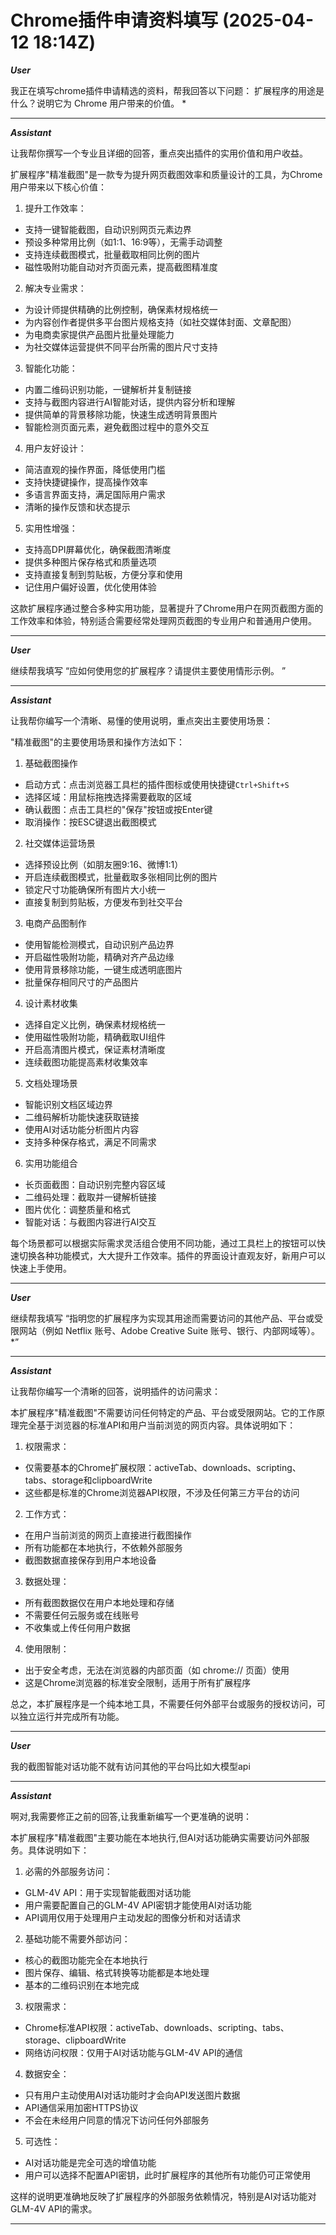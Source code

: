 <!-- Generated by SpecStory -->

# Chrome插件申请资料填写 (2025-04-12 18:14Z)

_**User**_

我正在填写chrome插件申请精选的资料，帮我回答以下问题：
扩展程序的用途是什么？说明它为 Chrome 用户带来的价值。 *

---

_**Assistant**_

让我帮你撰写一个专业且详细的回答，重点突出插件的实用价值和用户收益。

扩展程序"精准截图"是一款专为提升网页截图效率和质量设计的工具，为Chrome用户带来以下核心价值：

1. 提升工作效率：
- 支持一键智能截图，自动识别网页元素边界
- 预设多种常用比例（如1:1、16:9等），无需手动调整
- 支持连续截图模式，批量截取相同比例的图片
- 磁性吸附功能自动对齐页面元素，提高截图精准度

2. 解决专业需求：
- 为设计师提供精确的比例控制，确保素材规格统一
- 为内容创作者提供多平台图片规格支持（如社交媒体封面、文章配图）
- 为电商卖家提供产品图片批量处理能力
- 为社交媒体运营提供不同平台所需的图片尺寸支持

3. 智能化功能：
- 内置二维码识别功能，一键解析并复制链接
- 支持与截图内容进行AI智能对话，提供内容分析和理解
- 提供简单的背景移除功能，快速生成透明背景图片
- 智能检测页面元素，避免截图过程中的意外交互

4. 用户友好设计：
- 简洁直观的操作界面，降低使用门槛
- 支持快捷键操作，提高操作效率
- 多语言界面支持，满足国际用户需求
- 清晰的操作反馈和状态提示

5. 实用性增强：
- 支持高DPI屏幕优化，确保截图清晰度
- 提供多种图片保存格式和质量选项
- 支持直接复制到剪贴板，方便分享和使用
- 记住用户偏好设置，优化使用体验

这款扩展程序通过整合多种实用功能，显著提升了Chrome用户在网页截图方面的工作效率和体验，特别适合需要经常处理网页截图的专业用户和普通用户使用。

---

_**User**_

继续帮我填写
“应如何使用您的扩展程序？请提供主要使用情形示例。 ”

---

_**Assistant**_

让我帮你编写一个清晰、易懂的使用说明，重点突出主要使用场景：

"精准截图"的主要使用场景和操作方法如下：

1. 基础截图操作
- 启动方式：点击浏览器工具栏的插件图标或使用快捷键`Ctrl+Shift+S`
- 选择区域：用鼠标拖拽选择需要截取的区域
- 确认截图：点击工具栏的"保存"按钮或按Enter键
- 取消操作：按ESC键退出截图模式

2. 社交媒体运营场景
- 选择预设比例（如朋友圈9:16、微博1:1）
- 开启连续截图模式，批量截取多张相同比例的图片
- 锁定尺寸功能确保所有图片大小统一
- 直接复制到剪贴板，方便发布到社交平台

3. 电商产品图制作
- 使用智能检测模式，自动识别产品边界
- 开启磁性吸附功能，精确对齐产品边缘
- 使用背景移除功能，一键生成透明底图片
- 批量保存相同尺寸的产品图片

4. 设计素材收集
- 选择自定义比例，确保素材规格统一
- 使用磁性吸附功能，精确截取UI组件
- 开启高清图片模式，保证素材清晰度
- 连续截图功能提高素材收集效率

5. 文档处理场景
- 智能识别文档区域边界
- 二维码解析功能快速获取链接
- 使用AI对话功能分析图片内容
- 支持多种保存格式，满足不同需求

6. 实用功能组合
- 长页面截图：自动识别完整内容区域
- 二维码处理：截取并一键解析链接
- 图片优化：调整质量和格式
- 智能对话：与截图内容进行AI交互

每个场景都可以根据实际需求灵活组合使用不同功能，通过工具栏上的按钮可以快速切换各种功能模式，大大提升工作效率。插件的界面设计直观友好，新用户可以快速上手使用。

---

_**User**_

继续帮我填写
“指明您的扩展程序为实现其用途而需要访问的其他产品、平台或受限网站（例如 Netflix 账号、Adobe Creative Suite 账号、银行、内部网域等）。 *”

---

_**Assistant**_

让我帮你编写一个清晰的回答，说明插件的访问需求：

本扩展程序"精准截图"不需要访问任何特定的产品、平台或受限网站。它的工作原理完全基于浏览器的标准API和用户当前浏览的网页内容。具体说明如下：

1. 权限需求：
- 仅需要基本的Chrome扩展权限：activeTab、downloads、scripting、tabs、storage和clipboardWrite
- 这些都是标准的Chrome浏览器API权限，不涉及任何第三方平台的访问

2. 工作方式：
- 在用户当前浏览的网页上直接进行截图操作
- 所有功能都在本地执行，不依赖外部服务
- 截图数据直接保存到用户本地设备

3. 数据处理：
- 所有截图数据仅在用户本地处理和存储
- 不需要任何云服务或在线账号
- 不收集或上传任何用户数据

4. 使用限制：
- 出于安全考虑，无法在浏览器的内部页面（如 chrome:// 页面）使用
- 这是Chrome浏览器的标准安全限制，适用于所有扩展程序

总之，本扩展程序是一个纯本地工具，不需要任何外部平台或服务的授权访问，可以独立运行并完成所有功能。

---

_**User**_

我的截图智能对话功能不就有访问其他的平台吗比如大模型api

---

_**Assistant**_

啊对,我需要修正之前的回答,让我重新编写一个更准确的说明：

本扩展程序"精准截图"主要功能在本地执行,但AI对话功能确实需要访问外部服务。具体说明如下：

1. 必需的外部服务访问：
- GLM-4V API：用于实现智能截图对话功能
- 用户需要配置自己的GLM-4V API密钥才能使用AI对话功能
- API调用仅用于处理用户主动发起的图像分析和对话请求

2. 基础功能不需要外部访问：
- 核心的截图功能完全在本地执行
- 图片保存、编辑、格式转换等功能都是本地处理
- 基本的二维码识别在本地完成

3. 权限需求：
- Chrome标准API权限：activeTab、downloads、scripting、tabs、storage、clipboardWrite
- 网络访问权限：仅用于AI对话功能与GLM-4V API的通信

4. 数据安全：
- 只有用户主动使用AI对话功能时才会向API发送图片数据
- API通信采用加密HTTPS协议
- 不会在未经用户同意的情况下访问任何外部服务

5. 可选性：
- AI对话功能是完全可选的增值功能
- 用户可以选择不配置API密钥，此时扩展程序的其他所有功能仍可正常使用

这样的说明更准确地反映了扩展程序的外部服务依赖情况，特别是AI对话功能对GLM-4V API的需求。

---

